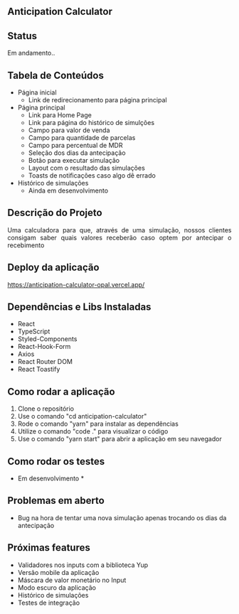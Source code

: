 ## Anticipation Calculator

## Status

<p align="justify"> Em andamento.. </p>

## Tabela de Conteúdos
  - Página inicial
    - Link de redirecionamento para página principal
  - Página principal
    - Link para Home Page
    - Link para página do histórico de simulções
    - Campo para valor de venda
    - Campo para quantidade de parcelas
    - Campo para percentual de MDR
    - Seleção dos dias da antecipação
    - Botão para executar simulação
    - Layout com o resultado das simulações
    - Toasts de notificações caso algo dê errado
  - Histórico de simulações
    - Ainda em desenvolvimento 

## Descrição do Projeto

<p align="justify">Uma calculadora para que, através de uma simulação, nossos clientes consigam saber quais valores receberão caso optem por antecipar o recebimento</p>

## Deploy da aplicação
https://anticipation-calculator-opal.vercel.app/

## Dependências e Libs Instaladas
  - React
  - TypeScript
  - Styled-Components
  - React-Hook-Form
  - Axios
  - React Router DOM
  - React Toastify
  
## Como rodar a aplicação
  1. Clone o repositório
  2. Use o comando "cd anticipation-calculator"
  3. Rode o comando "yarn" para instalar as dependências
  4. Utilize o comando "code ." para visualizar o código
  5. Use o comando "yarn start" para abrir a aplicação em seu navegador

## Como rodar os testes
 * Em desenvolvimento *

## Problemas em aberto
 - Bug na hora de tentar uma nova simulação apenas trocando os dias da antecipação

## Próximas features
 - Validadores nos inputs com a biblioteca Yup
 - Versão mobile da aplicação
 - Máscara de valor monetário no Input
 - Modo escuro da aplicação
 - Histórico de simulações
 - Testes de integração